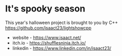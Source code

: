 # It's spooky season

This year's halloween project is brought to you by C++
https://github.com/isaact23/lightshowcpp

* website - https://www.isaact.net/
* itch.io - https://shufflesninja.itch.io/
* linkedin - https://www.linkedin.com/in/isaact23/
